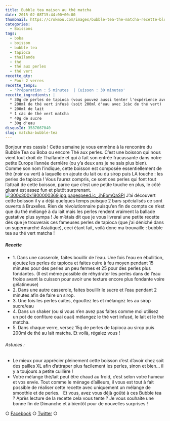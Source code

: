 ```yaml
---
title: Bubble tea maison au thé matcha
date: 2015-02-08T15:44:00+00:00
thumbnail: https://crokmou.com/images/bubble-tea-the-matcha-recette-blog-culinaire-crokmou.jpg
categories:
  - Boissons
tags:
  - boba
  - boisson
  - bubble tea
  - tapioca
  - thaïlande
  - thé
  - thé aux perles
  - thé vert
recette_qty:
  - Pour 2 verres
recette_temps:
  - 'Préparation : 5 minutes  | Cuisson : 30 minutes'
recette_ingredients: |
  * 30g de perles de tapioca (vous pouvez aussi tenter l'expérience avec des perles du Japon)
  * 200ml de thé vert infusé (soit 200ml d'eau avec 1càc de thé vert)
  * 200ml de lait
  * 1 càc de thé vert matcha
  * 40g de sucre
  * 30g d'eau
disqusId: 3587667040
slug: matcha-bubble-tea
---
```


Bonjour mes cassis ! Cette semaine je vous emmène à la rencontre du Bubble Tea ou Boba ou encore Thé aux perles. C’est une boisson qui nous vient tout droit de Thaïlande et qui à fait son entrée fracassante dans notre petite Europe l’année dernière (ou y’a deux ans je ne sais plus bien). Comme son nom l’indique, cette boisson est composée essentiellement de thé (noir ou vert) à laquelle on ajoute du lait ou du sirop puis LA touche : les perles de tapioca ! Vous l’aurez compris, ce sont ces perles qui font tout l’attrait de cette boisson, parce que c’est une petite touche en plus, le côté gluant est assez fun et plutôt surprenant.[![300x300x1800000369.jpg.pagespeed.ic_.jhEbmQaSPI](http://gbre.cepegra-labs.be/crokmou/wp-content/uploads/2015/02/300x300x1800000369.jpg.pagespeed.ic_.jhEbmQaSPI-150x150.jpg)](http://gbre.cepegra-labs.be/crokmou/wp-content/uploads/2015/02/300x300x1800000369.jpg.pagespeed.ic_.jhEbmQaSPI.jpg) J’ai découvert cette boisson il y a déjà quelques temps puisque 2 bars spécialisés ce sont ouverts à Bruxelles. Rien de révolutionnaire puisqu’en fin de compte ce n’est que du thé mélangé à du lait mais les perles rendent vraiment la ballade gustative plus sympa ! Je m’étais dit que je vous livrerai une petite recette dès que je trouverais ces fameuses perles de tapioca (que j’ai déniché dans un supermarché Asiatique), ceci étant fait, voilà donc ma trouvaille : bubble tea au thé vert matcha !

##### Recette

* 1\. Dans une casserole, faites bouillir de l’eau. Une fois l’eau en ébullition, ajoutez les perles de tapioca et faites cuire à feu moyen pendant 15 minutes pour des perles un peu fermes et 25 pour des perles plus fondantes. (Il est même possible de réhydrater les perles dans de l’eau froide avant la cuisson pour avoir une texture encore plus fondante voire gélatineuse)
* 2\. Dans une autre casserole, faites bouillir le sucre et l’eau pendant 2 minutes afin de faire un sirop.
* 3\. Une fois les perles cuites, égouttez les et mélangez les au sirop sucre/eau
* 4\. Dans un shaker (ou si vous n’en avez pas faites comme moi utilisez un pot de confiture ouai ouai) mélangez le thé vert infusé, le lait et le thé matcha.
* 5\. Dans chaque verre, versez 15g de perles de tapioca au sirop puis 200ml de thé au lait matcha. Et voilà, régalez vous !

###### Astuces :
* Le mieux pour apprécier pleinement cette boisson c’est d’avoir chez soit des pailles XL afin d’attraper plus facilement les perles, sinon et bien… il y a toujours a petite cuillère !
* Votre mélange thé/lait peut être chaud au froid, c’est selon votre humeur et vos envie. Tout comme le ménage d’ailleurs, il vous est tout à fait possible de réaliser cette recette avec uniquement un mélange de smoothie et de perles.   Et vous, avez vous déjà goûté à ces Bubble tea ? Après lecture de la recette cela vous tente ? Je vous souhaite une bonne fin de Dimanche et à bientôt pour de nouvelles surprises !

○ [Facebook](https://www.facebook.com/crokmou.blog) ○ [Twitter](https://twitter.com/Crokmou) ○